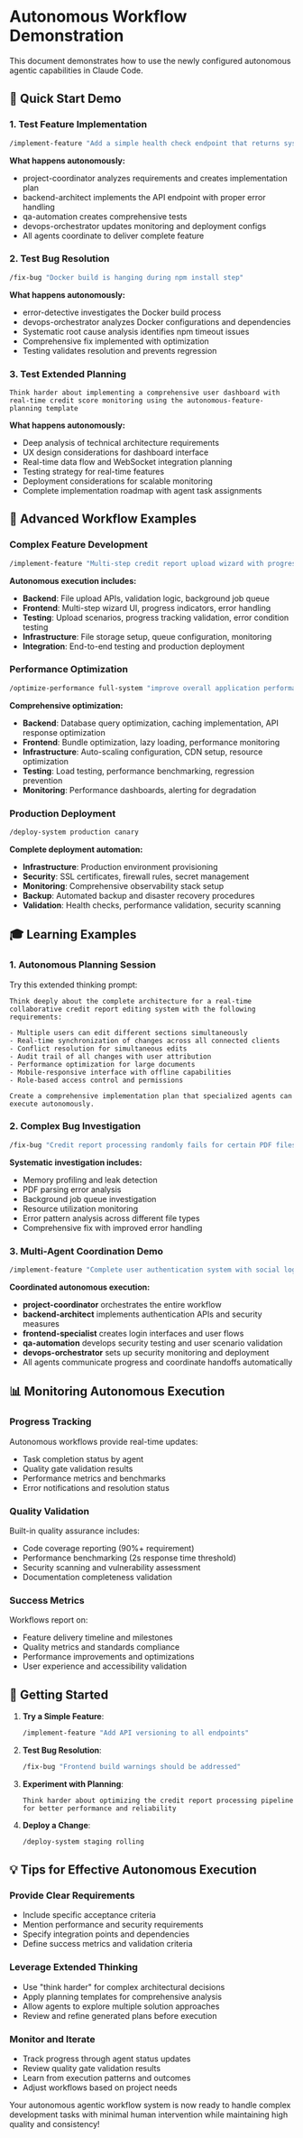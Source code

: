 # Autonomous Workflow Demonstration

This document demonstrates how to use the newly configured autonomous agentic capabilities in Claude Code.

## 🎯 Quick Start Demo

### 1. Test Feature Implementation
```bash
/implement-feature "Add a simple health check endpoint that returns system status"
```

**What happens autonomously:**
- project-coordinator analyzes requirements and creates implementation plan
- backend-architect implements the API endpoint with proper error handling
- qa-automation creates comprehensive tests
- devops-orchestrator updates monitoring and deployment configs
- All agents coordinate to deliver complete feature

### 2. Test Bug Resolution
```bash
/fix-bug "Docker build is hanging during npm install step"
```

**What happens autonomously:**
- error-detective investigates the Docker build process
- devops-orchestrator analyzes Docker configurations and dependencies
- Systematic root cause analysis identifies npm timeout issues
- Comprehensive fix implemented with optimization
- Testing validates resolution and prevents regression

### 3. Test Extended Planning
```
Think harder about implementing a comprehensive user dashboard with real-time credit score monitoring using the autonomous-feature-planning template
```

**What happens autonomously:**
- Deep analysis of technical architecture requirements
- UX design considerations for dashboard interface
- Real-time data flow and WebSocket integration planning
- Testing strategy for real-time features
- Deployment considerations for scalable monitoring
- Complete implementation roadmap with agent task assignments

## 🔧 Advanced Workflow Examples

### Complex Feature Development
```bash
/implement-feature "Multi-step credit report upload wizard with progress tracking, file validation, and background processing"
```

**Autonomous execution includes:**
- **Backend**: File upload APIs, validation logic, background job queue
- **Frontend**: Multi-step wizard UI, progress indicators, error handling
- **Testing**: Upload scenarios, progress tracking validation, error condition testing
- **Infrastructure**: File storage setup, queue configuration, monitoring
- **Integration**: End-to-end testing and production deployment

### Performance Optimization
```bash
/optimize-performance full-system "improve overall application performance by 40%"
```

**Comprehensive optimization:**
- **Backend**: Database query optimization, caching implementation, API response optimization
- **Frontend**: Bundle optimization, lazy loading, performance monitoring
- **Infrastructure**: Auto-scaling configuration, CDN setup, resource optimization
- **Testing**: Load testing, performance benchmarking, regression prevention
- **Monitoring**: Performance dashboards, alerting for degradation

### Production Deployment
```bash
/deploy-system production canary
```

**Complete deployment automation:**
- **Infrastructure**: Production environment provisioning
- **Security**: SSL certificates, firewall rules, secret management
- **Monitoring**: Comprehensive observability stack setup
- **Backup**: Automated backup and disaster recovery procedures
- **Validation**: Health checks, performance validation, security scanning

## 🎓 Learning Examples

### 1. Autonomous Planning Session
Try this extended thinking prompt:

```
Think deeply about the complete architecture for a real-time collaborative credit report editing system with the following requirements:

- Multiple users can edit different sections simultaneously
- Real-time synchronization of changes across all connected clients
- Conflict resolution for simultaneous edits
- Audit trail of all changes with user attribution
- Performance optimization for large documents
- Mobile-responsive interface with offline capabilities
- Role-based access control and permissions

Create a comprehensive implementation plan that specialized agents can execute autonomously.
```

### 2. Complex Bug Investigation
```bash
/fix-bug "Credit report processing randomly fails for certain PDF files, causing the background job to hang indefinitely and consuming excessive memory"
```

**Systematic investigation includes:**
- Memory profiling and leak detection
- PDF parsing error analysis  
- Background job queue investigation
- Resource utilization monitoring
- Error pattern analysis across different file types
- Comprehensive fix with improved error handling

### 3. Multi-Agent Coordination Demo
```bash
/implement-feature "Complete user authentication system with social login, MFA, session management, and security monitoring"
```

**Coordinated autonomous execution:**
- **project-coordinator** orchestrates the entire workflow
- **backend-architect** implements authentication APIs and security measures
- **frontend-specialist** creates login interfaces and user flows
- **qa-automation** develops security testing and user scenario validation
- **devops-orchestrator** sets up security monitoring and deployment
- All agents communicate progress and coordinate handoffs automatically

## 📊 Monitoring Autonomous Execution

### Progress Tracking
Autonomous workflows provide real-time updates:
- Task completion status by agent
- Quality gate validation results
- Performance metrics and benchmarks
- Error notifications and resolution status

### Quality Validation
Built-in quality assurance includes:
- Code coverage reporting (90%+ requirement)
- Performance benchmarking (2s response time threshold)
- Security scanning and vulnerability assessment
- Documentation completeness validation

### Success Metrics
Workflows report on:
- Feature delivery timeline and milestones
- Quality metrics and standards compliance
- Performance improvements and optimizations
- User experience and accessibility validation

## 🚀 Getting Started

1. **Try a Simple Feature**:
   ```bash
   /implement-feature "Add API versioning to all endpoints"
   ```

2. **Test Bug Resolution**:
   ```bash
   /fix-bug "Frontend build warnings should be addressed"
   ```

3. **Experiment with Planning**:
   ```
   Think harder about optimizing the credit report processing pipeline for better performance and reliability
   ```

4. **Deploy a Change**:
   ```bash
   /deploy-system staging rolling
   ```

## 💡 Tips for Effective Autonomous Execution

### Provide Clear Requirements
- Include specific acceptance criteria
- Mention performance and security requirements  
- Specify integration points and dependencies
- Define success metrics and validation criteria

### Leverage Extended Thinking
- Use "think harder" for complex architectural decisions
- Apply planning templates for comprehensive analysis
- Allow agents to explore multiple solution approaches
- Review and refine generated plans before execution

### Monitor and Iterate
- Track progress through agent status updates
- Review quality gate validation results
- Learn from execution patterns and outcomes
- Adjust workflows based on project needs

Your autonomous agentic workflow system is now ready to handle complex development tasks with minimal human intervention while maintaining high quality and consistency!